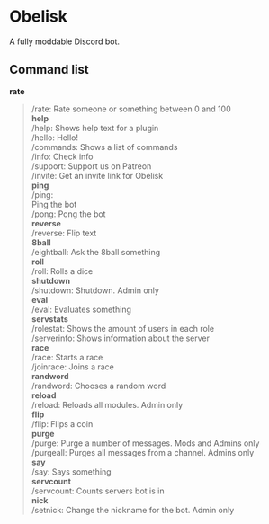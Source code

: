 # Obelisk
 A fully moddable Discord bot. 
 
 ## Command list
 
 **rate**  
 >/rate: Rate someone or something between 0 and 100  
 **help**  
 >/help: Shows help text for a plugin  
 >/hello: Hello!  
 >/commands: Shows a list of commands  
 >/info: Check info  
 >/support: Support us on Patreon  
 >/invite: Get an invite link for Obelisk  
 **ping**  
 >/ping:  
 Ping the bot  
 >/pong: Pong the bot  
 **reverse**  
 >/reverse: Flip text  
 **8ball**  
 >/eightball: Ask the 8ball something  
 **roll**  
 >/roll: Rolls a dice  
 **shutdown**  
 >/shutdown: Shutdown. Admin only  
 **eval**  
 >/eval: Evaluates something  
 **servstats**  
 >/rolestat: Shows the amount of users in each role  
 >/serverinfo: Shows information about the server  
 **race**  
 >/race: Starts a race  
 >/joinrace: Joins a race  
 **randword**  
 >/randword: Chooses a random word  
 **reload**  
 >/reload: Reloads all modules. Admin only  
 **flip**  
 >/flip: Flips a coin  
 **purge**  
 >/purge: Purge a number of messages. Mods and Admins only  
 >/purgeall: Purges all messages from a channel. Admins only  
 **say**  
 >/say: Says something  
 **servcount**  
 >/servcount: Counts servers bot is in  
 **nick**  
 >/setnick: Change the nickname for the bot. Admin only  
 
